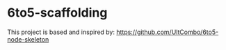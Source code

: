# 6to5-scaffolding

This project is based and inspired by: https://github.com/UltCombo/6to5-node-skeleton
